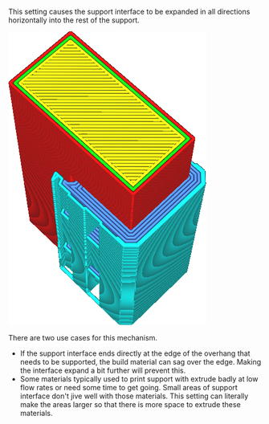 This setting causes the support interface to be expanded in all directions horizontally into the rest of the support.

![The support interface is expanded into the support](images/support_interface_offset.png)

There are two use cases for this mechanism.
* If the support interface ends directly at the edge of the overhang that needs to be supported, the build material can sag over the edge. Making the interface expand a bit further will prevent this.
* Some materials typically used to print support with extrude badly at low flow rates or need some time to get going. Small areas of support interface don't jive well with those materials. This setting can literally make the areas larger so that there is more space to extrude these materials.